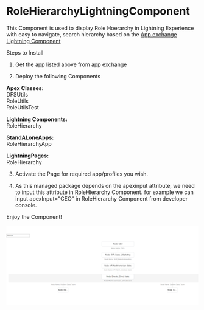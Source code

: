 # RoleHierarchyLightningComponent

This Component is used to display Role Hoerarchy in Lightning Experience with easy to navigate, search hierarchy based on the <a href="https://appexchange.salesforce.com/listingDetail?listingId=a0N30000000q7G6EAI">App exchange Lightning Component</a> 

Steps to Install

1) Get the app listed above from app exchange

2) Deploy the following Components 

  <b>Apex Classes:</b><br/>
  DFSUtils<br/>
  RoleUtils<br/>
  RoleUtilsTest<br/>


  <b>Lightning Components:</b><br/>
  RoleHierarchy<br/>

  <b>StandALoneApps:</b><br/>
  RoleHierarchyApp<br/>

  <b>LightningPages:</b><br/>
  RoleHierarchy<br/>


3) Activate the Page for required app/profiles you wish.

4) As this managed package depends on the apexinput attribute, we need to input this attribute in RoleHierarchy Component.
for example we can input apexInput="CEO" in RoleHierarchy Component from developer console.

Enjoy the Component! 

<img src="Role.png"></img>
